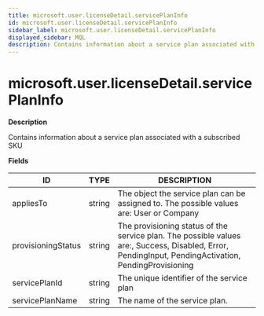 ```yaml
---
title: microsoft.user.licenseDetail.servicePlanInfo
id: microsoft.user.licenseDetail.servicePlanInfo
sidebar_label: microsoft.user.licenseDetail.servicePlanInfo
displayed_sidebar: MQL
description: Contains information about a service plan associated with a subscribed SKU
---
```


# microsoft.user.licenseDetail.servicePlanInfo

**Description**

Contains information about a service plan associated with a subscribed SKU

**Fields**

| ID                 | TYPE   | DESCRIPTION                                                                                                                                           |
| ------------------ | ------ | ----------------------------------------------------------------------------------------------------------------------------------------------------- |
| appliesTo          | string | The object the service plan can be assigned to. The possible values are: User or Company                                                              |
| provisioningStatus | string | The provisioning status of the service plan. The possible values are:, Success, Disabled, Error, PendingInput, PendingActivation, PendingProvisioning |
| servicePlanId      | string | The unique identifier of the service plan                                                                                                             |
| servicePlanName    | string | The name of the service plan.                                                                                                                         |

